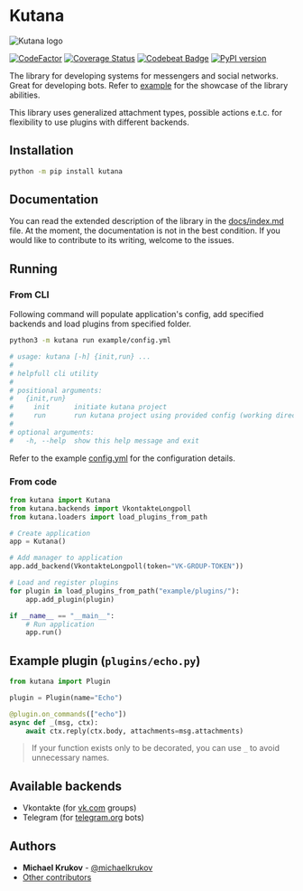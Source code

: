 # Kutana

![Kutana logo](docs/_static/kutana-logo-512.png)

[![CodeFactor](https://www.codefactor.io/repository/github/ekonda/kutana/badge)](https://www.codefactor.io/repository/github/ekonda/kutana)
[![Coverage Status](https://coveralls.io/repos/github/ekonda/kutana/badge.svg?branch=master)](https://coveralls.io/github/ekonda/kutana?branch=master)
[![Codebeat Badge](https://codebeat.co/badges/fd698be3-d0f9-4e3c-b235-1c3a3cdb98a9)](https://codebeat.co/projects/github-com-ekonda-kutana-master)
[![PyPI version](https://badge.fury.io/py/kutana.svg)](https://badge.fury.io/py/kutana)

The library for developing systems for messengers and social networks. Great
for developing bots. Refer to [example](https://github.com/ekonda/kutana/tree/master/example)
for the showcase of the library abilities.

This library uses generalized attachment types, possible actions e.t.c. for flexibility
to use plugins with different backends.

## Installation

```bash
python -m pip install kutana
```

## Documentation

You can read the extended description of the library in
the [docs/index.md](example/config.example.yml) file. At the moment,
the documentation is not in the best condition. If you would like
to contribute to its writing, welcome to the issues.

## Running

### From CLI

Following command will populate application's config, add specified backends and
load plugins from specified folder.

```bash
python3 -m kutana run example/config.yml

# usage: kutana [-h] {init,run} ...
#
# helpfull cli utility
#
# positional arguments:
#   {init,run}
#     init      initiate kutana project
#     run       run kutana project using provided config (working directory will be changed to the one with config file)
#
# optional arguments:
#   -h, --help  show this help message and exit
```

Refer to the example [config.yml](example/config.example.yml)
for the configuration details.

### From code

```py
from kutana import Kutana
from kutana.backends import VkontakteLongpoll
from kutana.loaders import load_plugins_from_path

# Create application
app = Kutana()

# Add manager to application
app.add_backend(VkontakteLongpoll(token="VK-GROUP-TOKEN"))

# Load and register plugins
for plugin in load_plugins_from_path("example/plugins/"):
    app.add_plugin(plugin)

if __name__ == "__main__":
    # Run application
    app.run()
```

## Example plugin (`plugins/echo.py`)

```py
from kutana import Plugin

plugin = Plugin(name="Echo")

@plugin.on_commands(["echo"])
async def _(msg, ctx):
    await ctx.reply(ctx.body, attachments=msg.attachments)
```

> If your function exists only to be decorated, you can use `_` to avoid
> unnecessary names.

## Available backends

- Vkontakte (for [vk.com](https://vk.com) groups)
- Telegram (for [telegram.org](https://telegram.org) bots)

## Authors

- **Michael Krukov** - [@michaelkrukov](https://github.com/michaelkrukov)
- [Other contributors](CONTRIBUTORS.md)
